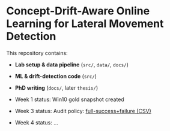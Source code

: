 # Concept-Drift-Aware Online Learning for Lateral Movement Detection

This repository contains:
* **Lab setup & data pipeline** (`src/`, `data/`, `docs/`)
* **ML & drift-detection code** (`src/`)
* **PhD writing** (`docs/`, later `thesis/`)

* Week 1 status: Win10 gold snapshot created
* Week 3 status: Audit policy: [full-success+failure (CSV)](https://github.com/Kaufrau/lateral-movement-detection/blob/main/docs/auditpol_backup.csv)
* Week 4 status: ...
